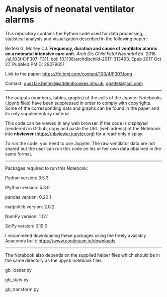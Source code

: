 # Analysis of neonatal ventilator alarms


This repository contains the Python code used for data processing, statistical
analysis and visualization described in the following paper:

Belteki G, Morley CJ. **Frequency, duration and cause of ventilator alarms on a
neonatal intensive care unit.** _Arch Dis Child Fetal Neonatal Ed._
2018 Jul;103(4):F307-F311. doi: 10.1136/archdischild-2017-313493.
Epub 2017 Oct 27. PubMed PMID: 29079651.

Link to the paper: https://fn.bmj.com/content/103/4/F307.long

Contact: gusztav.belteki@addenbrookes.nhs.uk; gbelteki@aol.com

____


The outputs (numbers, tables, graphs) of the cells of the Jupyter Notebooks
(.ipynb files) have been suppressed in order to comply with copyrights.
Some of the corresponding data and graphs can be found in the paper and its
only supplementary material.

This code can be viewed in any web browser. If the code is displayed (rendered)
 in Github, copy and paste the URL (web adress) of the Notebook into **nbviewer**
(https://nbviewer.jupyter.org) for a read-only display.

To run the code, you need to use Jupyter.
The raw ventilator data are not shared but the user can run this code on his or
her own data obtained in the same format.

____

Packages required to run this Notebook:

Python version: 3.5.3

IPython version: 5.3.0

pandas version: 0.20.1

matplotlib version: 2.0.2

NumPy version: 1.12.1

SciPy version: 0.19.0

I recommend downloading these packages using the freely availably Anaconda
built: https://www.continuum.io/downloads

____

The Notebook also depends on the supplied helper files which should be in the
same directory as the .ipynb notebook files.

gb_loader.py

gb_stats.py

gb_transform.py
